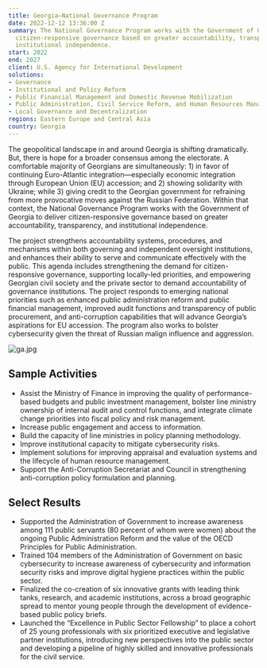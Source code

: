 ```yaml
---
title: Georgia—National Governance Program
date: 2022-12-12 13:36:00 Z
summary: The National Governance Program works with the Government of Georgia to deliver
  citizen-responsive governance based on greater accountability, transparency, and
  institutional independence.
start: 2022
end: 2027
client: U.S. Agency for International Development
solutions:
- Governance
- Institutional and Policy Reform
- Public Financial Management and Domestic Revenue Mobilization
- Public Administration, Civil Service Reform, and Human Resources Management
- Local Governance and Decentralization
regions: Eastern Europe and Central Asia
country: Georgia
---
```


The geopolitical landscape in and around Georgia is shifting dramatically. But, there is hope for a broader consensus among the electorate. A comfortable majority of Georgians are simultaneously: 1) in favor of continuing Euro-Atlantic integration—especially economic integration through European Union (EU) accession; and 2) showing solidarity with Ukraine; while 3) giving credit to the Georgian government for refraining from more provocative moves against the Russian Federation. Within that context, the National Governance Program works with the Government of Georgia to deliver citizen-responsive governance based on greater accountability, transparency, and institutional independence.
 
The project strengthens accountability systems, procedures, and mechanisms within both governing and independent oversight institutions, and enhances their ability to serve and communicate effectively with the public. This agenda includes strengthening the demand for citizen-responsive governance, supporting locally-led priorities, and empowering Georgian civil society and the private sector to demand accountability of governance institutions. The project responds to emerging national priorities such as enhanced public administration reform and public financial management, improved audit functions and transparency of public procurement, and anti-corruption capabilities that will advance Georgia’s aspirations for EU accession. The program also works to bolster cybersecurity given the threat of Russian malign influence and aggression.

![ga.jpg](/uploads/ga.jpg)

## Sample Activities

* Assist the Ministry of Finance in improving the quality of performance-based budgets and public investment management, bolster line ministry ownership of internal audit and control functions, and integrate climate change priorities into fiscal policy and risk management. 
* Increase public engagement and access to information.
* Build the capacity of line ministries in policy planning methodology.
* Improve institutional capacity to mitigate cybersecurity risks. 
* Implement solutions for improving appraisal and evaluation systems and the lifecycle of human resource management.
* Support the Anti-Corruption Secretariat and Council in strengthening anti-corruption policy formulation and planning.

## Select Results

* Supported the Administration of Government to increase awareness among 111 public servants (80 percent of whom were women) about the ongoing Public Administration Reform and the value of the OECD Principles for Public Administration.
* Trained 104 members of the Administration of Government on basic cybersecurity to increase awareness of cybersecurity and information security risks and improve digital hygiene practices within the public sector.
* Finalized the co-creation of six innovative grants with leading think tanks, research, and academic institutions, across a broad geographic spread to mentor young people through the development of evidence-based public policy briefs.
* Launched the “Excellence in Public Sector Fellowship” to place a cohort of 25 young professionals with six prioritized executive and legislative partner institutions, introducing new perspectives into the public sector and developing a pipeline of highly skilled and innovative professionals for the civil service.